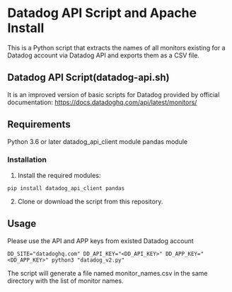 # Datadog API Script and Apache Install

This is a Python script that extracts the names of all monitors existing for a Datadog account via Datadog API and exports them as a CSV file.


## Datadog API Script(datadog-api.sh)
It is an improved version of basic scripts for Datadog provided by official documentation:
https://docs.datadoghq.com/api/latest/monitors/

## Requirements

Python 3.6 or later
datadog_api_client module
pandas module
### Installation

1. Install the required modules:
```
pip install datadog_api_client pandas
```
2. Clone or download the script from this repository.

## Usage

Please use the API and APP keys from existed Datadog account 
```
DD_SITE="datadoghq.com" DD_API_KEY="<DD_API_KEY>" DD_APP_KEY="<DD_APP_KEY>" python3 "datadog_v2.py"
```
The script will generate a file named monitor_names.csv in the same directory with the list of monitor names.
